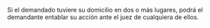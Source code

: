 Si el demandado tuviere su domicilio en dos o más lugares, podrá el demandante entablar su acción ante el juez de cualquiera de ellos.
